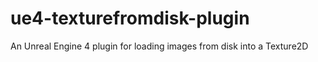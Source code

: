 ue4-texturefromdisk-plugin
==========================

An Unreal Engine 4 plugin for loading images from disk into a Texture2D
